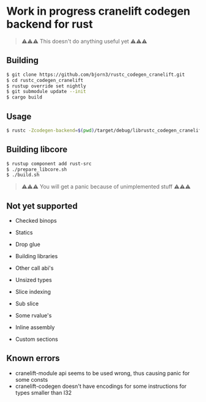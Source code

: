 # Work in progress cranelift codegen backend for rust

> ⚠⚠⚠ This doesn't do anything useful yet ⚠⚠⚠

## Building

```bash
$ git clone https://github.com/bjorn3/rustc_codegen_cranelift.git
$ cd rustc_codegen_cranelift
$ rustup override set nightly
$ git submodule update --init
$ cargo build
```

## Usage

```bash
$ rustc -Zcodegen-backend=$(pwd)/target/debug/librustc_codegen_cranelift.so my_crate.rs --crate-type lib -Og
```

## Building libcore

```bash
$ rustup component add rust-src
$ ./prepare_libcore.sh
$ ./build.sh
```

> ⚠⚠⚠ You will get a panic because of unimplemented stuff ⚠⚠⚠

## Not yet supported

* Checked binops
* Statics
* Drop glue

* Building libraries
* Other call abi's
* Unsized types
* Slice indexing
* Sub slice
* Some rvalue's

* Inline assembly
* Custom sections

## Known errors

* cranelift-module api seems to be used wrong, thus causing panic for some consts
* cranelift-codegen doesn't have encodings for some instructions for types smaller than I32
